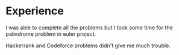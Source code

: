 # Experience

I was able to complete all the problems but I took some time for the palindrome problem in euler project.

Hackerrank and Codeforce problems didn't give me much trouble.
